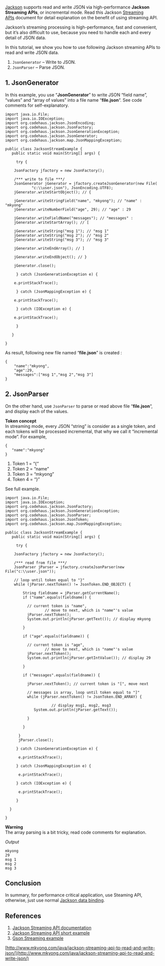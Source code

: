 [Jackson](http://jackson.codehaus.org/) supports read and write JSON via high-performance **Jackson Streaming APIs**, or incremental mode. Read this Jackson [Streaming APIs](http://wiki.fasterxml.com/JacksonStreamingApi) document for detail explanation on the benefit of using streaming API.

Jackson’s streaming processing is high-performance, fast and convenient, but it’s also difficult to use, because you need to handle each and every detail of JSON data.

In this tutorial, we show you how to use following Jackson streaming APIs to read and write JSON data.

1.  `JsonGenerator` – Write to JSON.
2.  `JsonParser` – Parse JSON.

## 1\. JsonGenerator

In this example, you use “**JsonGenerator**” to write JSON “field name”, “values” and “array of values” into a file name “**file.json**“. See code comments for self-explanatory.

    import java.io.File;
    import java.io.IOException;
    import org.codehaus.jackson.JsonEncoding;
    import org.codehaus.jackson.JsonFactory;
    import org.codehaus.jackson.JsonGenerationException;
    import org.codehaus.jackson.JsonGenerator;
    import org.codehaus.jackson.map.JsonMappingException;

    public class JacksonStreamExample {
       public static void main(String[] args) {

         try {

    	JsonFactory jfactory = new JsonFactory();

    	/*** write to file ***/
    	JsonGenerator jGenerator = jfactory.createJsonGenerator(new File(
    			"c:\\user.json"), JsonEncoding.UTF8);
    	jGenerator.writeStartObject(); // {

    	jGenerator.writeStringField("name", "mkyong"); // "name" : "mkyong"
    	jGenerator.writeNumberField("age", 29); // "age" : 29

    	jGenerator.writeFieldName("messages"); // "messages" :
    	jGenerator.writeStartArray(); // [

    	jGenerator.writeString("msg 1"); // "msg 1"
    	jGenerator.writeString("msg 2"); // "msg 2"
    	jGenerator.writeString("msg 3"); // "msg 3"

    	jGenerator.writeEndArray(); // ]

    	jGenerator.writeEndObject(); // }

    	jGenerator.close();

         } catch (JsonGenerationException e) {

    	e.printStackTrace();

         } catch (JsonMappingException e) {

    	e.printStackTrace();

         } catch (IOException e) {

    	e.printStackTrace();

         }

       }

    }

As result, following new file named “**file.json**” is created :

    {
    	"name":"mkyong",
    	"age":29,
    	"messages":["msg 1","msg 2","msg 3"]
    }

## 2\. JsonParser

On the other hand, use `JsonParser` to parse or read above file “**file.json**“, and display each of the values.

**Token concept**  
In streaming mode, every JSON “string” is consider as a single token, and each tokens will be processed incremental, that why we call it “incremental mode”. For example,

    {
       "name":"mkyong"
    }

1.  Token 1 = “{“
2.  Token 2 = “name”
3.  Token 3 = “mkyong”
4.  Token 4 = “}”

See full example.

    import java.io.File;
    import java.io.IOException;
    import org.codehaus.jackson.JsonFactory;
    import org.codehaus.jackson.JsonGenerationException;
    import org.codehaus.jackson.JsonParser;
    import org.codehaus.jackson.JsonToken;
    import org.codehaus.jackson.map.JsonMappingException;

    public class JacksonStreamExample {
       public static void main(String[] args) {

         try {

    	JsonFactory jfactory = new JsonFactory();

    	/*** read from file ***/
    	JsonParser jParser = jfactory.createJsonParser(new File("c:\\user.json"));

    	// loop until token equal to "}"
    	while (jParser.nextToken() != JsonToken.END_OBJECT) {

    		String fieldname = jParser.getCurrentName();
    		if ("name".equals(fieldname)) {

    		  // current token is "name",
                      // move to next, which is "name"'s value
    		  jParser.nextToken();
    		  System.out.println(jParser.getText()); // display mkyong

    		}

    		if ("age".equals(fieldname)) {

    		  // current token is "age",
                      // move to next, which is "name"'s value
    		  jParser.nextToken();
    		  System.out.println(jParser.getIntValue()); // display 29

    		}

    		if ("messages".equals(fieldname)) {

    		  jParser.nextToken(); // current token is "[", move next

    		  // messages is array, loop until token equal to "]"
    		  while (jParser.nextToken() != JsonToken.END_ARRAY) {

                         // display msg1, msg2, msg3
    		     System.out.println(jParser.getText());

    		  }

    		}

    	  }
    	  jParser.close();

         } catch (JsonGenerationException e) {

    	  e.printStackTrace();

         } catch (JsonMappingException e) {

    	  e.printStackTrace();

         } catch (IOException e) {

    	  e.printStackTrace();

         }

      }

    }

**Warning**  
The array parsing is a bit tricky, read code comments for explanation.

_Output_

    mkyong
    29
    msg 1
    msg 2
    msg 3

## Conclusion

In summary, for performance critical application, use Steaming API, otherwise, just use normal [Jackson data binding](http://www.mkyong.com/java/how-to-convert-java-object-to-from-json-jackson/).

## References

1.  [Jackson Streaming API documentation](http://wiki.fasterxml.com/JacksonStreamingApi)
2.  [Jackson Streaming API short example](http://wiki.fasterxml.com/JacksonInFiveMinutes)
3.  [Gson Streaming example](http://www.mkyong.com/java/gson-streaming-to-read-and-write-json/)

[http://www.mkyong.com/java/jackson-streaming-api-to-read-and-write-json/](http://www.mkyong.com/java/jackson-streaming-api-to-read-and-write-json/)
